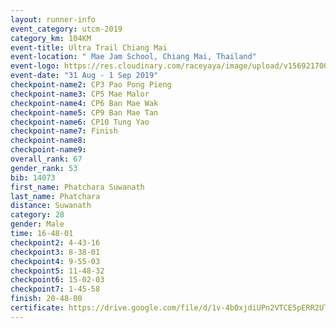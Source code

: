 ```yaml
---
layout: runner-info 
event_category: utcm-2019 
category_km: 104KM 
event-title: Ultra Trail Chiang Mai 
event-location: " Mae Jam School, Chiang Mai, Thailand" 
event-logo: https://res.cloudinary.com/raceyaya/image/upload/v1569217001/logo/ultra-trail-chiangmai_ay7efp.jpg 
event-date: "31 Aug - 1 Sep 2019" 
checkpoint-name2: CP3 Pao Pong Pieng 
checkpoint-name3: CP5 Mae Malor 
checkpoint-name4: CP6 Ban Mae Wak  
checkpoint-name5: CP9 Ban Mae Tan 
checkpoint-name6: CP10 Tung Yao 
checkpoint-name7: Finish 
checkpoint-name8: 
checkpoint-name9: 
overall_rank: 67
gender_rank: 53
bib: 14073
first_name: Phatchara Suwanath
last_name: Phatchara
distance: Suwanath
category: 28
gender: Male
time: 16-48-01
checkpoint2: 4-43-16
checkpoint3: 8-38-01
checkpoint4: 9-55-03
checkpoint5: 11-48-32
checkpoint6: 15-02-03
checkpoint7: 1-45-58
finish: 20-48-00
certificate: https://drive.google.com/file/d/1v-4bOxjdiUPn2VTCE5pERR2UTX_ZKbD1/view?usp=sharing
---
```

